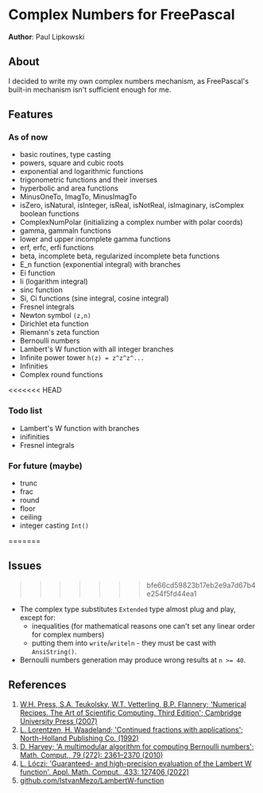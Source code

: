 # Complex Numbers for FreePascal

**Author**: Paul Lipkowski

## About
I decided to write my own complex numbers mechanism, as FreePascal's built-in mechanism isn't sufficient enough for me.  

## Features

### As of now
- basic routines, type casting
- powers, square and cubic roots
- exponential and logarithmic functions
- trigonometric functions and their inverses
- hyperbolic and area functions
- MinusOneTo, ImagTo, MinusImagTo
- isZero, isNatural, isInteger, isReal, isNotReal, isImaginary, isComplex boolean functions
- ComplexNumPolar (initializing a complex number with polar coords)
- gamma, gammaln functions
- lower and upper incomplete gamma functions
- erf, erfc, erfi functions
- beta, incomplete beta, regularized incomplete beta functions
- E_n function (exponential integral) with branches
- Ei function
- li (logarithm integral)
- sinc function
- Si, Ci functions (sine integral, cosine integral)
- Fresnel integrals
- Newton symbol `(z,n)`
- Dirichlet eta function
- Riemann's zeta function
- Bernoulli numbers
- Lambert's W function with all integer branches
- Infinite power tower `h(z) = z^z^z^...`
- Infinities
- Complex round functions

<<<<<<< HEAD
### Todo list
- Lambert's W function with branches
- inifinities
- Fresnel integrals

### For future (maybe)
- trunc
- frac
- round
- floor
- ceiling
- integer casting `Int()`

=======
## Issues
>>>>>>> bfe66cd59823b17eb2e9a7d67b4e254f5fd44ea1

- The complex type substitutes `Extended` type almost plug and play, except for:
  * inequalities (for mathematical reasons one can't set any linear order for complex numbers) 
  * putting them into `write`/`writeln` - they must be cast with `AnsiString()`.
- Bernoulli numbers generation may produce wrong results at `n >= 40`.

## References

1. [W.H. Press, S.A. Teukolsky, W.T. Vetterling, B.P. Flannery; 'Numerical Recipes. The Art of Scientific Computing. Third Edition'; Cambridge University Press (2007)](http://numerical.recipes/book.html)
2. [L. Lorentzen, H. Waadeland; 'Continued fractions with applications'; North-Holland Publishing Co. (1992)](https://link.springer.com/content/pdf/bbm:978-94-91216-37-4/1)
3. [D. Harvey; 'A multimodular algorithm for computing Bernoulli numbers'; Math. Comput., 79 (272): 2361–2370 (2010)](https://www.ams.org/journals/mcom/2010-79-272/S0025-5718-2010-02367-1/)
4. [L. Lóczi; 'Guaranteed- and high-precision evaluation of the Lambert W function'. Appl. Math. Comput., 433: 127406 (2022)](https://www.sciencedirect.com/science/article/pii/S0096300322004805?via%3Dihub)
5. [github.com/IstvanMezo/LambertW-function](https://github.com/IstvanMezo/LambertW-function)